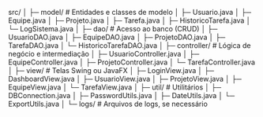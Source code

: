 src/
│
├─ model/              # Entidades e classes de modelo
│   ├─ Usuario.java
│   ├─ Equipe.java
│   ├─ Projeto.java
│   ├─ Tarefa.java
│   ├─ HistoricoTarefa.java
│   └─ LogSistema.java
│
├─ dao/                # Acesso ao banco (CRUD)
│   ├─ UsuarioDAO.java
│   ├─ EquipeDAO.java
│   ├─ ProjetoDAO.java
│   ├─ TarefaDAO.java
│   └─ HistoricoTarefaDAO.java
│
├─ controller/         # Lógica de negócio e intermediação
│   ├─ UsuarioController.java
│   ├─ EquipeController.java
│   ├─ ProjetoController.java
│   └─ TarefaController.java
│
├─ view/               # Telas Swing ou JavaFX
│   ├─ LoginView.java
│   ├─ DashboardView.java
│   ├─ UsuarioView.java
│   ├─ ProjetoView.java
│   ├─ EquipeView.java
│   └─ TarefaView.java
│
├─ util/               # Utilitários
│   ├─ DBConnection.java
│   ├─ PasswordUtils.java
│   ├─ DateUtils.java
│   └─ ExportUtils.java
│
└─ logs/               # Arquivos de logs, se necessário
